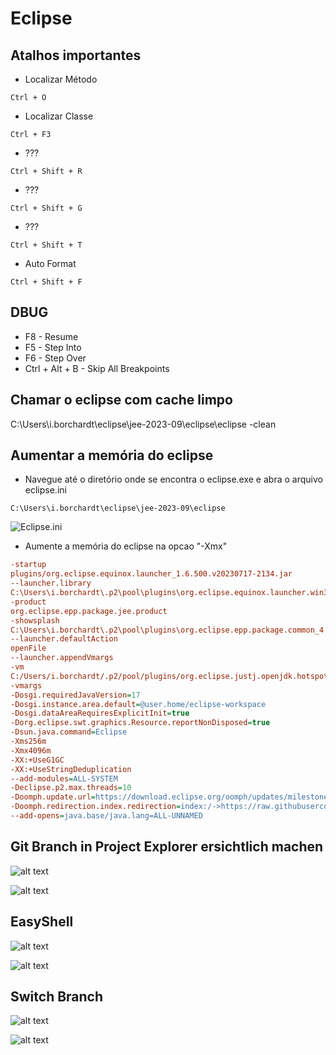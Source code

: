 # Eclipse
## Atalhos importantes

- Localizar Método 
~~~
Ctrl + O 
~~~

- Localizar Classe 
~~~
Ctrl + F3
~~~

- ??? 
~~~
Ctrl + Shift + R
~~~

- ???
~~~
Ctrl + Shift + G
~~~

- ???
~~~
Ctrl + Shift + T
~~~

- Auto Format 
~~~
Ctrl + Shift + F
~~~

## DBUG

- F8 - Resume
- F5 - Step Into 
- F6 - Step Over
- Ctrl + Alt + B - Skip All Breakpoints 

## Chamar o eclipse com cache limpo 

C:\Users\i.borchardt\eclipse\jee-2023-09\eclipse\eclipse -clean

## Aumentar a memória do eclipse 

- Navegue até o diretório onde se encontra o eclipse.exe e abra o arquivo eclipse.ini

~~~
C:\Users\i.borchardt\eclipse\jee-2023-09\eclipse
~~~

![Eclipse.ini](<assets/Eclipse ini.png>)

- Aumente a memória do eclipse na opcao "-Xmx"

~~~ini
-startup
plugins/org.eclipse.equinox.launcher_1.6.500.v20230717-2134.jar
--launcher.library
C:\Users\i.borchardt\.p2\pool\plugins\org.eclipse.equinox.launcher.win32.win32.x86_64_1.2.700.v20221108-1024
-product
org.eclipse.epp.package.jee.product
-showsplash
C:\Users\i.borchardt\.p2\pool\plugins\org.eclipse.epp.package.common_4.29.0.20230907-1200
--launcher.defaultAction
openFile
--launcher.appendVmargs
-vm
C:/Users/i.borchardt/.p2/pool/plugins/org.eclipse.justj.openjdk.hotspot.jre.full.win32.x86_64_17.0.8.v20230831-1047/jre/bin
-vmargs
-Dosgi.requiredJavaVersion=17
-Dosgi.instance.area.default=@user.home/eclipse-workspace
-Dosgi.dataAreaRequiresExplicitInit=true
-Dorg.eclipse.swt.graphics.Resource.reportNonDisposed=true
-Dsun.java.command=Eclipse
-Xms256m
-Xmx4096m
-XX:+UseG1GC
-XX:+UseStringDeduplication
--add-modules=ALL-SYSTEM
-Declipse.p2.max.threads=10
-Doomph.update.url=https://download.eclipse.org/oomph/updates/milestone/latest
-Doomph.redirection.index.redirection=index:/->https://raw.githubusercontent.com/eclipse-oomph/oomph/master/setups/
--add-opens=java.base/java.lang=ALL-UNNAMED
~~~

## Git Branch in Project Explorer ersichtlich machen

![alt text](assets/image.png)

![alt text](assets/image2.png)

## EasyShell

![alt text](assets/EasyShell1.png)

![alt text](assets/EasyShell2.png)

## Switch Branch

![alt text](<assets/Switch Branch.png>)

![alt text](<assets/Switch Branch2.png>)